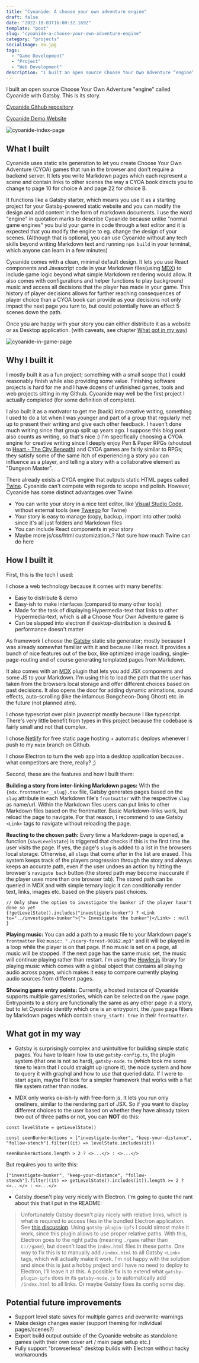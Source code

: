 ```yaml
---
title: "Cyoanide: A choose your own adventure engine"
draft: false
date: "2022-10-03T16:00:32.169Z"
template: "post"
slug: "cyoanide-a-choose-your-own-adventure-engine"
category: "projects"
socialImage: no.jpg
tags:
  - "Game Development"
  - "Project"
  - "Web Development"
description: "I built an open source Choose Your Own Adventure “engine” called Cyoanide with Gatsby. This is its story."
---
```


I built an open source Choose Your Own Adventure "engine" called Cyoanide with Gatsby. This is its story.

[Cyoanide Github repository](https://github.com/Odin94/Cyoanide)

[Cyoanide Demo Website](https://www.cyoanide.odin-matthias.de)

![cyoanide-index-page](cyoanide-main-page-screenshot.png)

## What I built

Cyoanide uses static site generation to let you create Choose Your Own Adventure (CYOA) games that run in the browser and don't require a backend server. It lets you write Markdown pages which each represent a scene and contain links to other scenes the way a CYOA book directs you to change to page 10 for choice A and page 22 for choice B. 

It functions like a Gatsby starter, which means you use it as a starting project for your Gatsby-powered static website and you can modify the design and add content in the form of markdown documents. I use the word "engine" in quotation marks to describe Cyoanide because unlike "normal game engines" you build your game in code through a text editor and it is expected that you modify the engine to eg. change the design of your scenes. (Although that is optional, you can use Cyoanide without any tech skills beyond writing Markdown text and running `npm build` in your terminal, which anyone can learn in a few minutes)

Cyoanide comes with a clean, minimal default design. It lets you use React components and Javascript code in your Markdown files(using [MDX](https://mdxjs.com)) to include game logic beyond what simple Markdown rendering would allow. It also comes with configurations and helper functions to play background music and access all decisions that the player has made in your game. This history of player decisions allows for further reaching consequences of player choice than a CYOA book can provide as your decisions not only impact the next page you turn to, but could potentially have an effect 5 scenes down the path.

Once you are happy with your story you can either distribute it as a website or as Desktop application. (with caveats, see chapter [What got in my way](#what-got-in-my-way))

![cyoanide-in-game-page](cyoanide-in-game-screenshot.png)


## Why I built it

I mostly built it as a fun project; something with a small scope that I could reasonably finish while also providing some value. Finishing software projects is hard for me and I have dozens of unfinished games, tools and web projects sitting in my Github. Cyoanide may well be the first project I actually completed (for some definition of complete).

I also built it as a motivator to get me (back) into creative writing, something I used to do a lot when I was younger and part of a group that regularly met up to present their writing and give each other feedback. I haven't done much writing since that group split up years ago. I suppose this blog post also counts as writing, so that's nice :)  I'm specifically choosing a CYOA engine for creative writing since I deeply enjoy Pen & Paper RPGs (shoutout to [Heart - The City Beneath](https://rowanrookanddecard.com/product/heart-the-city-beneath-rpg/)) and CYOA games are fairly similar to RPGs; they satisfy some of the same itch of experiencing a story you can influence as a player, and telling a story with a collaborative element as "Dungeon Master".

There already exists a CYOA engine that outputs static HTML pages called [Twine](https://twinery.org). Cyoanide can't compete with regards to scope and polish. However, Cyoanide has some distinct advantages over Twine:

* You can write your story in a nice text editor, like [Visual Studio Code](https://code.visualstudio.com), without external tools (see [Tweego](http://www.motoslave.net/tweego/) for Twine)
* Your story is easy to manage (copy, backup, import into other tools) since it's all just folders and Markdown files
* You can include React components in your story
* Maybe more js/css/html customization..? Not sure how much Twine can do here


## How I built it

First, this is the tech I used:

I chose a web technology because it comes with many benefits:
* Easy to distribute & demo
* Easy-ish to make interfaces (compared to many other tools)
* Made for the task of displaying Hypermedia-text that links to other Hypermedia-text, which is all a Choose Your Own Adventure game is
* Can be slapped into electron if desktop-distribution is desired & performance doesn't matter

As framework I choose the [Gatsby](https://www.gatsbyjs.com) static site generator; mostly because I was already somewhat familiar with it and because I like react. It provides a bunch of nice features out of the box, like optimized image loading, single-page-routing and of course generating templated pages from Markdown.

It also comes with an [MDX](https://mdxjs.com) plugin that lets you add JSX components and some JS to your Markdown. I'm using this to load the path that the user has taken from the browsers local storage and offer different choices based on past decisions. It also opens the door for adding dynamic animations, sound effects, auto-scrolling (like the infamous Bongcheon-Dong Ghost) etc. in the future (not planned atm).

I chose typescript over plain javascript mostly because I like typescript. There's very little benefit from types in this project because the codebase is fairly small and not that complex.

I chose [Netlify](https://www.netlify.com) for free static page hosting + automatic deploys whenever I push to my `main` branch on Github.

I chose Electron to turn the web app into a desktop application because.. what competitors are there, really? ;)

Second, these are the features and how I built them:

**Building a story from inter-linking Markdown pages:** With the `{mdx.frontmatter__slug}.tsx` file, Gatsby generates pages based on the `slug` attribute in each Markdown file's `frontmatter` with the respective `slug` as name/url. Within the Markdown files users can put links to other Markdown files based on the frontmatter. Basic Markdown-links work, but reload the page to navigate. For that reason, I recommend to use Gatsby `<Link>` tags to navigate without reloading the page.

**Reacting to the chosen path:** Every time a Markdown-page is opened, a function (`saveLevelState`) is triggered that checks if this is the first time the user visits the page. If yes, the page's `slug` is added to a list in the browsers local storage. Otherwise, all `slugs` that come after in the list are erased. This system keeps track of the players progression through the story and always keeps an accurate path, even if the user undoes an action by hitting the browser's `navigate back` button (the stored path may become inaccurate if the player uses more than one browser tab). The stored path can be queried in MDX and with simple ternary logic it can conditionally render text, links, images etc. based on the players past choices.

```JS
// Only show the option to investigate the bunker if the player hasn't done so yet
{!getLevelState().includes("investigate-bunker") ? <Link to="../investigate-bunker">{"> Investigate the bunker"}</Link> : null }
```

**Playing music:** You can add a path to a music file to your Markdown page's `frontmatter` like `music: "./scary-forest-90162.mp3"` and it will be played in a loop while the player is on that page. If no music is set on a page, all music will be stopped. If the next page has the same music set, the music will continue playing rather than restart. I'm using the [Howler.js](https://howlerjs.com) library for playing music which comes with a global object that contains all playing audio across pages, which makes it easy to compare currently playing audio sources from different pages.

**Showing game entry points:** Currently, a hosted instance of Cyoanide supports multiple games/stories, which can be selected on the `/game` page. Entrypoints to a story are functionally the same as any other page in a story, but to let Cyoanide identify which one is an entrypoint, the `/game` page filters by Markdown pages which contain `story_start: true` in their `frontmatter`.

## What got in my way

* Gatsby is surprisingly complex and unintuitive for building simple static pages. You have to learn how to use `gatsby-config.ts`, the plugin system (that one is not so hard), `gatsby-node.ts` (which took me some time to learn that I could straight up ignore it), the node system and how to query it with graphql and how to use that queried data. If I were to start again, maybe I'd look for a simpler framework that works with a flat file system rather than nodes.
 
* MDX only works ok-ish-ly with free-form js. It lets you run only oneliners, similar to the rendering part of JSX. So if you want to display different choices to the user based on whether they have already taken two out of three paths or not, you can **NOT** do this:

```JS
const levelState = getLevelState()

const seenBunkerActions = ["investigate-bunker", "keep-your-distance", "follow-stench"].filter((it) => levelState.includes(it))

seenBunkerActions.length > 2 ? <>...</> : <>...</>
```

But requires you to write this:

```JS
["investigate-bunker", "keep-your-distance", "follow-stench"].filter((it) => getLevelState().includes(it)).length >= 2 ? <>...</> : <>...</>
```

* Gatsby doesn't play very nicely with Electron. I'm going to quote the rant about this that I put in the README:

> Unfortunately Gatsby doesn't play nicely with relative links, which is what is required to access files in the bundled Electron application. See [this discussion](https://github.com/gatsbyjs/gatsby/discussions/14161). Using `gatsby-plugin-ipfs` I could almost make it work, since this plugin allows to use proper relative paths. With this, Electron goes to the right paths (meaning `./game` rather than `C://game`), but doesn't load the `index.html` files in these paths. One way to fix this is to manually add `/index.html` to all Gatsby `<Link>` tags, which will actually make it work. I'm not happy with the solution and since this is just a hobby project and I have no need to deploy to Electron, I'll leave it at this. A possible fix is to extend what `gatsby-plugin-ipfs` does in its `gatsby-node.js` to automatically add `/index.html` to all links. Or maybe Gatsby fixes its config some day.

## Potential future improvements
* Support level state saves for multiple games and overwrite-warnings
* Make design changes easier (support theming for individual pages/scenes?)
* Export build output outside of the Cyoanide website as standalone games (with their own cover art / main page setup etc.)
* Fully support "browserless" desktop builds with Electron without hacky workarounds
